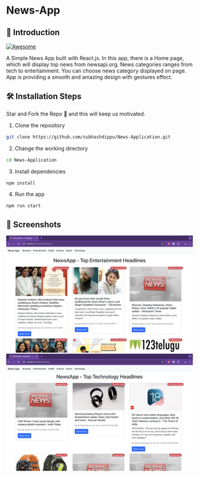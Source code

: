 # News-App

## 📌 Introduction

[![Awesome](https://awesome.re/badge.svg)](https://awesome.re)

A Simple News App built with React.js. In this app, there is a Home page, which will display top news from newsapi.org. News categories ranges from tech to entertainment. You can choose news category displayed on page. App is providing a smooth and amazing design with gestures effect.

## 🛠️ Installation Steps

Star and Fork the Repo 🌟 and this will keep us motivated.

1. Clone the repository

```bash
git clone https://github.com/subhashdippu/News-Application.git
```

2. Change the working directory

```bash
cd News-Application
```

3. Install dependencies

```bash
npm install
```

4. Run the app

```bash
npm run start
```

## 📸 Screenshots

<img src="./src/Screenshot1.png" />

<img src="./src/Screenshot2.png" />

